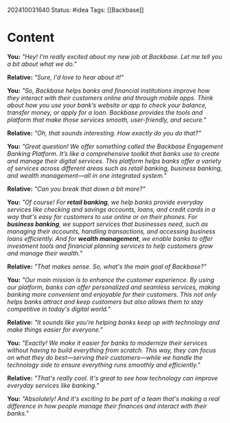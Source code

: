 202410031640
Status: #idea
Tags: [[Backbase]]

# Content
**You:** _"Hey! I'm really excited about my new job at Backbase. Let me tell you a bit about what we do."_

**Relative:** _"Sure, I'd love to hear about it!"_

**You:** _"So, Backbase helps banks and financial institutions improve how they interact with their customers online and through mobile apps. Think about how you use your bank’s website or app to check your balance, transfer money, or apply for a loan. Backbase provides the tools and platform that make those services smooth, user-friendly, and secure."_

**Relative:** _"Oh, that sounds interesting. How exactly do you do that?"_

**You:** _"Great question! We offer something called the Backbase Engagement Banking Platform. It’s like a comprehensive toolkit that banks use to create and manage their digital services. This platform helps banks offer a variety of services across different areas such as retail banking, business banking, and wealth management—all in one integrated system."_

**Relative:** _"Can you break that down a bit more?"_

**You:** _"Of course! For **retail banking**, we help banks provide everyday services like checking and savings accounts, loans, and credit cards in a way that's easy for customers to use online or on their phones. For **business banking**, we support services that businesses need, such as managing their accounts, handling transactions, and accessing business loans efficiently. And for **wealth management**, we enable banks to offer investment tools and financial planning services to help customers grow and manage their wealth."_

**Relative:** _"That makes sense. So, what's the main goal of Backbase?"_

**You:** _"Our main mission is to enhance the customer experience. By using our platform, banks can offer personalized and seamless services, making banking more convenient and enjoyable for their customers. This not only helps banks attract and keep customers but also allows them to stay competitive in today's digital world."_

**Relative:** _"It sounds like you're helping banks keep up with technology and make things easier for everyone."_

**You:** _"Exactly! We make it easier for banks to modernize their services without having to build everything from scratch. This way, they can focus on what they do best—serving their customers—while we handle the technology side to ensure everything runs smoothly and efficiently."_

**Relative:** _"That's really cool. It's great to see how technology can improve everyday services like banking."_

**You:** _"Absolutely! And it's exciting to be part of a team that's making a real difference in how people manage their finances and interact with their banks."_
